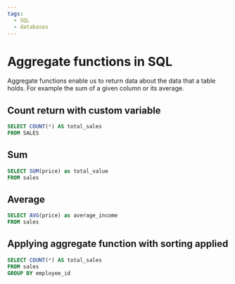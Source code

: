 ```yaml
---
tags:
  - SQL
  - databases
---
```


# Aggregate functions in SQL

Aggregate functions enable us to return data about the data that a table holds.
For example the sum of a given column or its average.

## Count return with custom variable

```sql
SELECT COUNT(*) AS total_sales
FROM SALES
```

## Sum

```sql
SELECT SUM(price) as total_value
FROM sales
```

## Average

```sql
SELECT AVG(price) as average_income
FROM sales
```

## Applying aggregate function with sorting applied

```sql
SELECT COUNT(*) AS total_sales
FROM sales
GROUP BY employee_id
```
